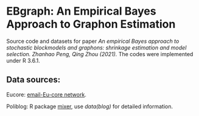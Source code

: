 # EBgraph: An Empirical Bayes Approach to Graphon Estimation

Source code and datasets for paper *An empirical Bayes approach to stochastic blockmodels and graphons: shrinkage estimation and model selection. Zhanhao Peng, Qing Zhou (2021).*
The codes were implemented under R 3.6.1. 

## Data sources:

Eucore: [email-Eu-core network](https://snap.stanford.edu/data/email-Eu-core.html). 

Poliblog: R package [mixer](https://cran.r-project.org/src/contrib/Archive/mixer/), use *data(blog)* for detailed information.
